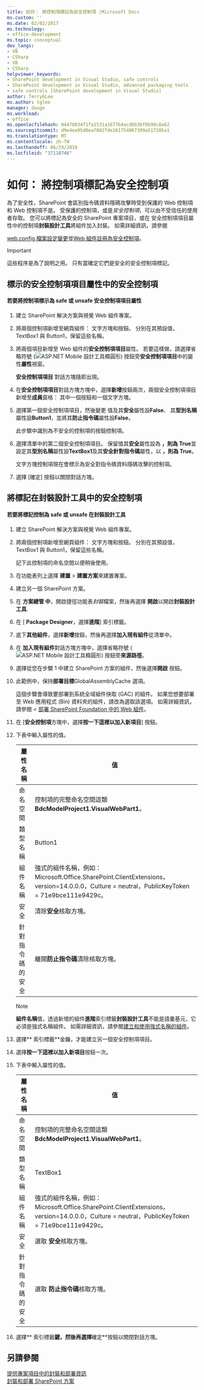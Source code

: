 ```yaml
---
title: 如何： 將控制項標記為安全控制項 |Microsoft Docs
ms.custom: ''
ms.date: 02/02/2017
ms.technology:
- office-development
ms.topic: conceptual
dev_langs:
- VB
- CSharp
- VB
- CSharp
helpviewer_keywords:
- SharePoint development in Visual Studio, safe controls
- SharePoint development in Visual Studio, advanced packaging tools
- safe controls [SharePoint development in Visual Studio]
author: TerryGLee
ms.author: tglee
manager: douge
ms.workload:
- office
ms.openlocfilehash: 04470034f1fa1531a1677b4acd6b36f0b99c8a62
ms.sourcegitcommit: d9e4ea95d0ea70827de281754067309a517205a1
ms.translationtype: MT
ms.contentlocale: zh-TW
ms.lasthandoff: 06/29/2018
ms.locfileid: "37118746"
---
```

# <a name="how-to-mark-controls-as-safe-controls"></a>如何： 將控制項標記為安全控制項
  為了安全性，SharePoint 會區別指令碼資料隱碼攻擊時受到保護的 Web 控制項和 Web 控制項不是。 受保護的控制項，或是*安全控制項*，可以由不受信任的使用者存取。 您可以將標記為安全的 SharePoint 專案項目，或在 安全控制項項目屬性中的控制項**封裝設計工具**將組件加入封裝。 如需詳細資訊，請參閱  
  
 [web.config 檔案設定變更](http://go.microsoft.com/fwlink/?LinkId=178965)並[Web 組件註冊為安全控制項](http://go.microsoft.com/fwlink/?LinkId=171013)。  
  
> [!IMPORTANT]  
>  這些程序是為了說明之用。 只有當確定它們是安全的安全控制項標記。  
  
## <a name="marking-safe-controls-in-the-safe-control-entries-property"></a>標示的安全控制項項目屬性中的安全控制項  
  
#### <a name="to-mark-controls-as-safe-or-unsafe-in-the-safe-control-entries-property"></a>若要將控制項標示為 safe 或 unsafe 安全控制項項目屬性
  
1.  建立 SharePoint 解決方案與視覺 Web 組件專案。  
  
2.  將兩個控制項新增至網頁組件： 文字方塊和按鈕。 分別在其預設值，TextBox1 與 Button1，保留這些名稱。  
  
3.  將兩個項目新增至 Web 組件的**安全控制項項目**屬性。 若要這樣做，請選擇省略符號 (![ASP.NET Mobile 設計工具橢圓形](../sharepoint/media/mwellipsis.gif "ASP.NET Mobile 設計工具橢圓形")) 按鈕旁**安全控制項項目**中的屬性**屬性**視窗。  
  
     **安全控制項項目** 對話方塊隨即出現。  
  
4.  在**安全控制項項目**對話方塊方塊中，選擇**新增**按鈕兩次，兩個安全控制項項目新增至**成員**窗格： 其中一個按鈕和一個文字方塊。  
  
5.  選擇第一個安全控制項項目，然後變更 值及其**安全**屬性設**False**、 其**型別名稱**屬性設**Button1**，並將其**防止指令碼**屬性設**False**。  
  
     此步驟中識別為不安全的控制項的按鈕控制項。  
  
6.  選擇清單中的第二個安全控制項項目。 保留值其**安全**屬性設為 **，則為 True**並設定其**型別名稱**屬性設**TextBox1**及其**安全針對指令碼**屬性，以 **，則為 True**。  
  
     文字方塊控制項現在會標示為安全對指令碼資料隱碼攻擊的控制項。  
  
7.  選擇 [確定] 按鈕以關閉對話方塊。  
  
## <a name="marking-safe-controls-in-the-package-designer"></a>將標記在封裝設計工具中的安全控制項  
  
#### <a name="to-mark-controls-as-safe-or-unsafe-in-the-package-designer"></a>若要將標記控制為 safe 或 unsafe 在封裝設計工具
  
1.  建立 SharePoint 解決方案與視覺 Web 組件專案。  
  
2.  將兩個控制項新增至網頁組件： 文字方塊和按鈕。 分別在其預設值，TextBox1 與 Button1，保留這些名稱。  
  
     記下此控制項的命名空間以便稍後使用。  
  
3.  在功能表列上選擇 **建置** > **建置方案**來建置專案。  
  
4.  建立另一個 SharePoint 方案。  
  
5.  在 **方案總管 中**，開啟捷徑功能表*封裝*檔案，然後再選擇 **開啟**以開啟**封裝設計工具**.  
  
6.  在 [ **Package Designer**，選擇**進階**] 索引標籤。  
  
7.  底下**其他組件**，選擇**新增**按鈕，然後再選擇**加入現有組件**從清單中。  
  
8.  在 **加入現有組件**對話方塊方塊中，選擇省略符號 (![ASP.NET Mobile 設計工具橢圓形](../sharepoint/media/mwellipsis.gif "ASP.NET Mobile 設計工具橢圓形")) 按鈕旁**來源路徑**。  
  
9. 選擇從您在步驟 1 中建立 SharePoint 方案的組件，然後選擇**開啟** 按鈕。  
  
10. 此範例中，保持**部署目標**GlobalAssemblyCache 選項。  
  
     這個步驟會導致要部署到系統全域組件快取 (GAC) 的組件。 如果您想要部署至 Web 應用程式 (Bin) 資料夾的組件，請改為選取該選項。 如需詳細資訊，請參閱 <<c0> [ 部署 SharePoint Foundation 中的 Web 組件](http://go.microsoft.com/fwlink/?LinkId=177509)。  
  
11. 在 [**安全控制項**方塊中，選擇**按一下這裡以加入新項目**] 按鈕。  
  
12. 下表中輸入屬性的值。  
  
    |屬性名稱|值|  
    |-------------------|-----------|  
    |命名空間|控制項的完整命名空間這類**BdcModelProject1.VisualWebPart1**。|  
    |類型名稱|Button1|  
    |組件名稱|強式的組件名稱，例如： Microsoft.Office.SharePoint.ClientExtensions，version=14.0.0.0，Culture = neutral，PublicKeyToken = 71e9bce111e9429c。|  
    |安全|清除**安全**核取方塊。|  
    |針對指令碼的安全|離開**防止指令碼**清除核取方塊。|  
  
    > [!NOTE]  
    >  **組件名稱**值，透過新增的組件**進階**索引標籤**封裝設計工具**不能是語彙基元，它必須是強式名稱組件。 如需詳細資訊，請參閱[建立和使用強式名稱的組件](http://go.microsoft.com/fwlink/?LinkId=177513)。  
  
13. 選擇** 索引標籤**金鑰，才能建立另一個安全控制項項目。  
  
14. 選擇**按一下這裡以加入新項目**按鈕一次。  
  
15. 下表中輸入屬性的值。  
  
    |屬性名稱|值|  
    |-------------------|-----------|  
    |命名空間|控制項的完整命名空間這類**BdcModelProject1.VisualWebPart1**。|  
    |類型名稱|TextBox1|  
    |組件名稱|強式的組件名稱，例如： Microsoft.Office.SharePoint.ClientExtensions，version=14.0.0.0，Culture = neutral，PublicKeyToken = 71e9bce111e9429c。|  
    |安全|選取 **安全**核取方塊。|  
    |針對指令碼的安全|選取 **防止指令碼**核取方塊。|  
  
16. 選擇** 索引標籤**鍵，然後再選擇**確定**按鈕以關閉對話方塊。  
  
## <a name="see-also"></a>另請參閱
 [提供專案項目中的封裝和部署資訊](../sharepoint/providing-packaging-and-deployment-information-in-project-items.md)   
 [封裝和部署 SharePoint 方案](../sharepoint/packaging-and-deploying-sharepoint-solutions.md)  
  
